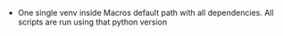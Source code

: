 - One single venv inside Macros default path with all dependencies. All scripts are run using that python version